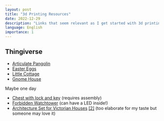 ```yaml
---
layout: post
title: "3d Printing Resources"
date: 2022-12-29
description: "Links that seem relevant as I get started with 3d printing."
language: English
importance: 1
---
```


## Thingiverse

- [Articulate Pangolin](https://www.thingiverse.com/thing:2064359)
- [Easter Eggs](https://www.thingiverse.com/thing:2829553)
- [Little Cottage](https://www.thingiverse.com/thing:3621726)
- [Gnome House](https://www.thingiverse.com/thing:2037118)

Maybe one day

- [Chest with lock and key](https://www.thingiverse.com/thing:4634679) (requires assembly)
- [Forbidden Watchtower](https://www.thingiverse.com/thing:2574499) (can have a LED inside!)
- [Architecture Set for Victorian Houses](https://www.thingiverse.com/thing:646144) [\[2\]](https://www.thingiverse.com/thing:632523) (too elaborate for my taste but someone may love it)